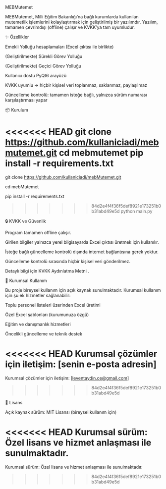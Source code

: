 MEBMutemet

MEBMutemet, Milli Eğitim Bakanlığı’na bağlı kurumlarda kullanılan mutemetlik işlemlerini kolaylaştırmak için geliştirilmiş bir yazılımdır.
Yazılım, tamamen çevrimdışı (offline) çalışır ve KVKK’ya tam uyumludur.

✨ Özellikler

Emekli Yolluğu hesaplamaları (Excel çıktısı ile birlikte)

(Geliştirilmekte) Sürekli Görev Yolluğu

(Geliştirilmekte) Geçici Görev Yolluğu

Kullanıcı dostu PyQt6 arayüzü

KVKK uyumlu → hiçbir kişisel veri toplanmaz, saklanmaz, paylaşılmaz

Güncelleme kontrolü: tamamen isteğe bağlı, yalnızca sürüm numarası karşılaştırması yapar

📦 Kurulum

<<<<<<< HEAD
git clone https://github.com/kullaniciadi/mebmutemet.git
cd mebmutemet
pip install -r requirements.txt
=======
git clone https://github.com/kullaniciadi/mebMutemet.git

cd mebMutemet

pip install -r requirements.txt

>>>>>>> 84d2e4f4f36f5def8921e173251b0b31abd49e5d
python main.py

🔒 KVKK ve Güvenlik

Program tamamen offline çalışır.

Girilen bilgiler yalnızca yerel bilgisayarda Excel çıktısı üretmek için kullanılır.

İsteğe bağlı güncelleme kontrolü dışında internet bağlantısına gerek yoktur.

Güncelleme kontrolü sırasında hiçbir kişisel veri gönderilmez.

Detaylı bilgi için KVKK Aydınlatma Metni
.

🏢 Kurumsal Kullanım

Bu proje bireysel kullanım için açık kaynak sunulmaktadır.
Kurumsal kullanım için şu ek hizmetler sağlanabilir:

Toplu personel listeleri üzerinden Excel üretimi

Özel Excel şablonları (kurumunuza özgü)

Eğitim ve danışmanlık hizmetleri

Öncelikli güncelleme ve teknik destek

<<<<<<< HEAD
Kurumsal çözümler için iletişim: [senin e-posta adresin]
=======
Kurumsal çözümler için iletişim: [leventaydin.ce@gmail.com]
>>>>>>> 84d2e4f4f36f5def8921e173251b0b31abd49e5d

📜 Lisans

Açık kaynak sürüm: MIT Lisansı
 (bireysel kullanım için)

<<<<<<< HEAD
Kurumsal sürüm: Özel lisans ve hizmet anlaşması ile sunulmaktadır.
=======
Kurumsal sürüm: Özel lisans ve hizmet anlaşması ile sunulmaktadır.
>>>>>>> 84d2e4f4f36f5def8921e173251b0b31abd49e5d
